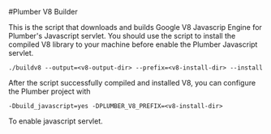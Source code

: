 #Plumber V8 Builder

This is the script that downloads and builds Google V8 Javascrip Engine for Plumber's Javascript servlet.
You should use the script to install the compiled V8 library to your machine before enable the Plumber Javascript servlet.

    ./buildv8 --output=<v8-output-dir> --prefix=<v8-install-dir> --install
    
After the script successfully compiled and installed V8, you can configure the Plumber project with

    -Dbuild_javascript=yes -DPLUMBER_V8_PREFIX=<v8-install-dir>
    
To enable javascript servlet.